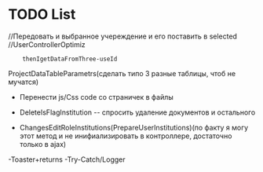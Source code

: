 ﻿# TODO List


//Передовать и выбранное учереждение и его поставить в selected
        //UserControllerOptimiz

        thenIgetDataFromThree-useId

ProjectDataTableParametrs(сделать типо 3 разные таблицы, чтоб не мучатся)


- Перенести js/Css code со страничек в файлы
- DeleteIsFlagInstitution -- спросить удаление документов и остального

- ChangesEditRoleInstitutions(PrepareUserInstitutions)(по факту я могу этот метод и не инифиализировать в контроллере, достаточно только в ajax)

-Toaster+returns
-Try-Catch/Logger